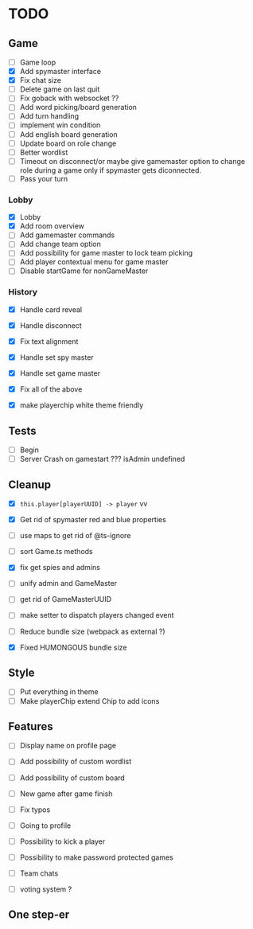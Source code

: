 # TODO

## Game

- [ ] Game loop
- [x] Add spymaster interface
- [x] Fix chat size
- [ ] Delete game on last quit
- [ ] Fix goback with websocket ??
- [ ] Add word picking/board generation
- [ ] Add turn handling
- [ ] implement win condition
- [ ] Add english board generation
- [ ] Update board on role change
- [ ] Better wordlist
- [ ] Timeout on disconnect/or maybe give gamemaster option to change role during a game only if spymaster gets diconnected.
- [ ] Pass your turn

### Lobby

- [x] Lobby
- [x] Add room overview
- [ ] Add gamemaster commands
- [ ] Add change team option
- [ ] Add possibility for game master to lock team picking
- [ ] Add player contextual menu for game master
- [ ] Disable startGame for nonGameMaster

### History

- [x] Handle card reveal
- [x] Handle disconnect
- [x] Fix text alignment
- [x] Handle set spy master
- [x] Handle set game master
- [x] Fix all of the above
- [x] make playerchip white theme friendly


## Tests

- [ ] Begin
- [ ] Server Crash on gamestart ??? isAdmin undefined

## Cleanup

- [x] `this.player[playerUUID] -> player` vv
- [x] Get rid of spymaster red and blue properties
- [ ] use maps to get rid of @ts-ignore
- [ ] sort Game.ts methods
- [x] fix get spies and admins
- [ ] unify admin and GameMaster
- [ ] get rid of GameMasterUUID
- [ ] make setter to dispatch players changed event
- [ ] Reduce bundle size (webpack as external ?)
- [x] Fixed HUMONGOUS bundle size


## Style

- [ ] Put everything in theme
- [ ] Make playerChip extend Chip to add icons

## Features

- [ ] Display name on profile page
- [ ] Add possibility of custom wordlist
- [ ] Add possibility of custom board
- [ ] New game after game finish
- [ ] Fix typos
- [ ] Going to profile
- [ ] Possibility to kick a player
- [ ] Possibility to make password protected games
- [ ] Team chats


- [ ] voting system ?

## One step-er
